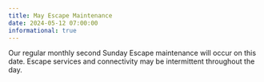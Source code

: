 ```yaml
---
title: May Escape Maintenance
date: 2024-05-12 07:00:00
informational: true
---
```


Our regular monthly second Sunday Escape maintenance will occur on this date. Escape services and connectivity may be intermittent throughout the day.

